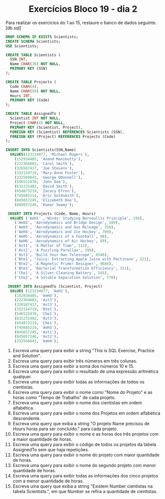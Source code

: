 <h1 align="center">Exercícios Bloco 19 - dia 2</h1> 

Para realizar os exercícios do 1 ao 15, restaure o banco de dados seguinte. [db.sql]

```sql
DROP SCHEMA IF EXISTS Scientists;
CREATE SCHEMA Scientists;
USE Scientists;

CREATE TABLE Scientists (
  SSN INT,
  Name CHAR(30) NOT NULL,
  PRIMARY KEY (SSN)
);

CREATE TABLE Projects (
  Code CHAR(4),
  Name CHAR(50) NOT NULL,
  Hours INT,
  PRIMARY KEY (Code)
);

CREATE TABLE AssignedTo (
  Scientist INT NOT NULL,
  Project CHAR(4) NOT NULL,
  PRIMARY KEY (Scientist, Project),
  FOREIGN KEY (Scientist) REFERENCES Scientists (SSN),
  FOREIGN KEY (Project) REFERENCES Projects (Code)
);

INSERT INTO Scientists(SSN,Name)
  VALUES(123234877, 'Michael Rogers'),
    (152934485, 'Anand Manikutty'),
    (222364883, 'Carol Smith'),
    (326587417, 'Joe Stevens'),
    (332154719, 'Mary-Anne Foster'),
    (332569843, 'George ODonnell'),
    (546523478, 'John Doe'),
    (631231482, 'David Smith'),
    (654873219, 'Zacary Efron'),
    (745685214, 'Eric Goldsmith'),
    (845657245, 'Elizabeth Doe'),
    (845657246, 'Kumar Swamy');

 INSERT INTO Projects (Code, Name, Hours)
  VALUES ('AeH1' ,'Winds: Studying Bernoullis Principle', 156),
    ('AeH2', 'Aerodynamics and Bridge Design', 189),
    ('AeH3', 'Aerodynamics and Gas Mileage', 256),
    ('AeH4', 'Aerodynamics and Ice Hockey', 789),
    ('AeH5', 'Aerodynamics of a Football', 98),
    ('AeH6', 'Aerodynamics of Air Hockey', 89),
    ('Ast1', 'A Matter of Time', 112),
    ('Ast2', 'A Puzzling Parallax', 299),
    ('Ast3', 'Build Your Own Telescope', 6546),
    ('Bte1', 'Juicy: Extracting Apple Juice with Pectinase', 321),
    ('Bte2', 'A Magnetic Primer Designer', 9684),
    ('Bte3', 'Bacterial Transformation Efficiency', 321),
    ('Che1', 'A Silver-Cleaning Battery', 545),
    ('Che2', 'A Soluble Separation Solution', 778);

 INSERT INTO AssignedTo (Scientist, Project)
  VALUES (123234877, 'AeH1'),
    (152934485, 'AeH3'),
    (222364883, 'Ast3'),
    (326587417, 'Ast3'),
    (332154719, 'Bte1'),
    (546523478, 'Che1'),
    (631231482, 'Ast3'),
    (654873219, 'Che1'),
    (745685214, 'AeH3'),
    (845657245, 'Ast1'),
    (845657246, 'Ast2'),
    (332569843, 'AeH4');
```
<ol>
<li>Escreva uma query para exibir a string "This is SQL Exercise, Practice and Solution".</li>
<li>Escreva uma query para exibir três números em três colunas.</li>
<li>Escreva uma query para exibir a soma dos números 10 e 15.</li>
<li>Escreva uma query para exibir o resultado de uma expressão aritmética qualquer.</li>
<li>Escreva uma query para exibir todas as informações de todos os cientistas.</li>
<li>Escreva uma query para exibir o nome como "Nome do Projeto" e as horas como "Tempo de Trabalho" de cada projeto.</li>
<li>Escreva uma query para exibir o nome dos cientistas em ordem alfabética.</li>
<li>Escreva uma query para exibir o nome dos Projetos em ordem alfabética descendente.</li>
<li>Escreva uma query que exiba a string "O projeto Name precisou de Hours horas para ser concluído." para cada projeto.</li>
<li>Escreva uma query para exibir o nome e as horas dos três projetos com a maior quantidade de horas.</li>
<li>Escreva uma query para exibir o código de todos os projetos da tabela AssignedTo sem que haja repetições.</li>
<li>Escreva uma query para exibir o nome do projeto com maior quantidade de horas.</li>
<li>Escreva uma query para exibir o nome do segundo projeto com menor quantidade de horas.</li>
<li>Escreva uma query para exibir todas as informações dos cinco projetos com a menor quantidade de horas.</li>
<li>Escreva uma query que exiba a string "Existem Number cientistas na tabela Scientists.", em que Number se refira a quantidade de cientistas.</li>
</ol>